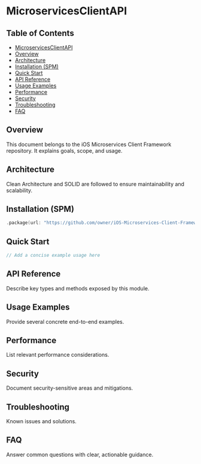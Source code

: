 # MicroservicesClientAPI

<!-- TOC START -->
## Table of Contents
- [MicroservicesClientAPI](#microservicesclientapi)
- [Overview](#overview)
- [Architecture](#architecture)
- [Installation (SPM)](#installation-spm)
- [Quick Start](#quick-start)
- [API Reference](#api-reference)
- [Usage Examples](#usage-examples)
- [Performance](#performance)
- [Security](#security)
- [Troubleshooting](#troubleshooting)
- [FAQ](#faq)
<!-- TOC END -->


## Overview
This document belongs to the iOS Microservices Client Framework repository. It explains goals, scope, and usage.

## Architecture
Clean Architecture and SOLID are followed to ensure maintainability and scalability.

## Installation (SPM)
```swift
.package(url: "https://github.com/owner/iOS-Microservices-Client-Framework.git", from: "1.0.0")
```

## Quick Start
```swift
// Add a concise example usage here
```

## API Reference
Describe key types and methods exposed by this module.

## Usage Examples
Provide several concrete end-to-end examples.

## Performance
List relevant performance considerations.

## Security
Document security-sensitive areas and mitigations.

## Troubleshooting
Known issues and solutions.

## FAQ
Answer common questions with clear, actionable guidance.
